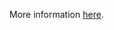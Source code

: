 More information [here](https://docs.prismacloud.io/en/enterprise-edition/policy-reference/secrets-policies/secrets-policy-index/git-secrets-19).
